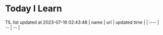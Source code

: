 # Today I Learn 
TIL list updated at 2023-07-16 02:43:48
| name | url | updated time |
| :--- | -- | -- |
